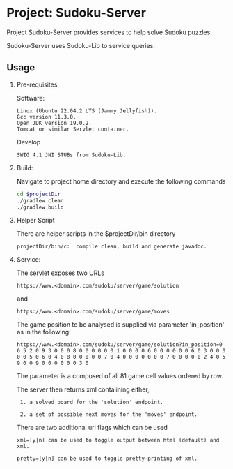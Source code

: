 # Project: Sudoku-Server

Project Sudoku-Server provides services to help solve Sudoku puzzles.

Sudoku-Server uses Sudoku-Lib to service queries.

## Usage

1. Pre-requisites:

    Software:
      
    ```text
    Linux (Ubuntu 22.04.2 LTS (Jammy Jellyfish)).
    Gcc version 11.3.0.
    Open JDK version 19.0.2.
    Tomcat or similar Servlet container.
    ```
    
    Develop
    
    ```text
    SWIG 4.1 JNI STUBs from Sudoku-Lib.
    ```
    
2. Build:

    Navigate to project home directory and execute the following commands

    ```bash
    cd $projectDir
    ./gradlew clean
    ./gradlew build
    ```
    
3. Helper Script

    There are helper scripts in the $projectDir/bin directory
    
    ```text
    projectDir/bin/c:  compile clean, build and generate javadoc.
    ```

4. Service:

    The servlet exposes two URLs
    
    ```text
    https://www.<domain>.com/sudoku/server/game/solution
    ```  
    and 
    
    ```text
    https://www.<domain>.com/sudoku/server/game/moves
    ``` 

    The game position to be analysed is supplied via parameter 'in_position' as in the following:
    
    ```text
    https://www.<domain>.com/sudoku/server/game/solution?in_position=0 6 5 2 0 9 3 0 0 0 8 0 0 0 0 0 0 1 0 0 0 0 6 0 0 0 0 0 0 6 0 3 0 0 0 0 0 5 0 6 0 4 0 8 0 0 0 0 0 7 0 4 0 0 0 0 0 0 0 7 0 0 0 0 0 2 4 0 5 9 0 0 9 0 0 0 0 0 0 3 0
    ``` 
    
    The parameter is a composed of all 81 game cell values ordered by row.
    
    The server then returns xml contaiining either,
    
        1. a solved board for the 'solution' endpoint.
        
        2. a set of possible next moves for the 'moves' endpoint.
        
    There are two additional url flags which can be used
    
    ```text
    xml=[y|n] can be used to toggle output between html (default) and xml.
    ```
    
    ```text
    pretty=[y|n] can be used to toggle pretty-printing of xml.
    ```
    
